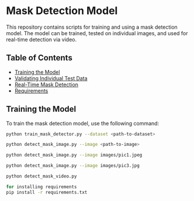 # Mask Detection Model

This repository contains scripts for training and using a mask detection model. The model can be trained, tested on individual images, and used for real-time detection via video.

## Table of Contents
- [Training the Model](#training-the-model)
- [Validating Individual Test Data](#validating-individual-test-data)
- [Real-Time Mask Detection](#real-time-mask-detection)
- [Requirements](#requirements)

## Training the Model

To train the mask detection model, use the following command:

```bash
python train_mask_detector.py --dataset <path-to-dataset>

python detect_mask_image.py --image <path-to-image>

python detect_mask_image.py --image images/pic1.jpeg

python detect_mask_image.py --image images/pic3.jpg

python detect_mask_video.py

for installing requirements
pip install -r requirements.txt

